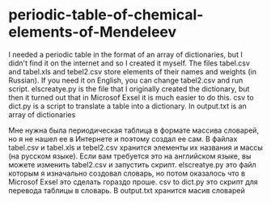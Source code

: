 # periodic-table-of-chemical-elements-of-Mendeleev
I needed a periodic table in the format of an array of dictionaries, but I didn't find it on the internet and so I created it myself.
The files tabel.csv and tabel.xls and tebel2.csv store elements of their names and weights (in Russian). If you need it on English, you can change tabel2.csv and run script.
elscreatye.py is the file that I originally created the dictionary, but then it turned out that in Microsof Exsel it is much easier to do this.
csv to dict.py is a script to translate a table into a dictionary.
In output.txt is an array of dictionaries



Мне нужна была периодическая таблица в формате массива словарей, но я не нашел ее в Интернете и поэтому создал ее сам.
В файлах tabel.csv и tabel.xls и tebel2.csv хранится элементы их названия и массы (на русском языке). Если вам требуется это на английском языке, вы можете изменить tabel2.csv и запустить скрипт.
elscreatye.py это файл которым я изначально создовал словарь, но потом оказалось что в Microsof Exsel это сделать гораздо проше.
csv to dict.py это скрипт для перевода таблицы в словарь.
В output.txt хранится масив словарей
